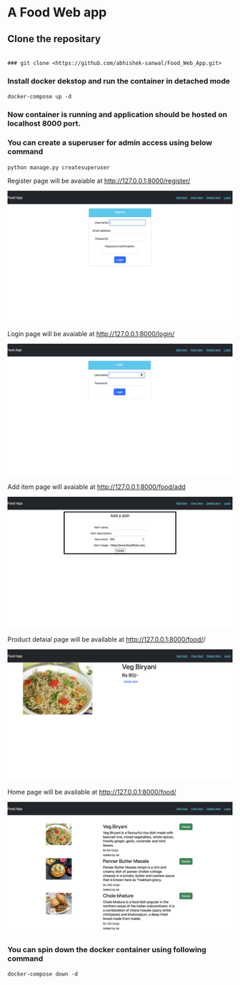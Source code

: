# A Food Web app

## Clone the repositary

```

### git clone <https://github.com/abhishek-sanwal/Food_Web_App.git>

```

### Install docker dekstop and run the container in detached mode

```
docker-compose up -d
```

### Now container is running and application should be hosted on localhost 8000 port.

### You can create a superuser for admin access using below command

```
python manage.py createsuperuser

```

Register page will be avaiable at http://127.0.0.1:8000/register/

![Register Page](/website/docs/Register_page.png)

Login page will be avaiable at http://127.0.0.1:8000/login/

![Login Page](/website/docs/Login_page.png)

Add item page will avaiable at http://127.0.0.1:8000/food/add

![Add Item Page](/website/docs/Add_Item.png)

Product detaial page will be available at http://127.0.0.1:8000/food/<pk>/


![Deatils Page](/website/docs/Deatils_page.png)



Home page will be available at http://127.0.0.1:8000/food/

![](/website/docs/List_Page.png)


### You can spin down the docker container using following command

```
docker-compose down -d
```
